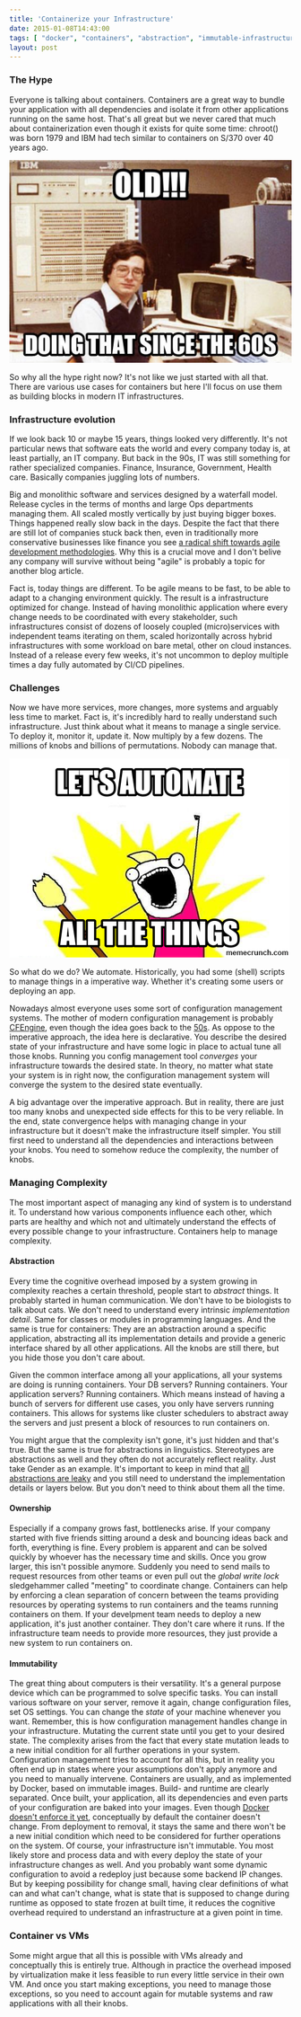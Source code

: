 ```yaml
---
title: 'Containerize your Infrastructure'
date: 2015-01-08T14:43:00
tags: [ "docker", "containers", "abstraction", "immutable-infrastructure" ]
layout: post
---
```

### The Hype
Everyone is talking about containers.
Containers are a great way to bundle your application with all dependencies and isolate it from other applications running on the same host.
That's all great but we never cared that much about containerization even though it exists for quite some time: chroot() was born 1979 and IBM had tech similar to containers on S/370 over 40 years ago.

![Grumpy Ops](mainframe.jpg)


So why all the hype right now? It's not like we just started with all that.
There are various use cases for containers but here I'll focus on use them as building blocks in modern IT infrastructures.

### Infrastructure evolution
If we look back 10 or maybe 15 years, things looked very differently.
It's not particular news that software eats the world and every company today is, at least partially, an IT company. But back in the 90s, IT was still something for rather specialized companies. Finance, Insurance, Government, Health care. Basically companies juggling lots of numbers.

Big and monolithic software and services designed by a waterfall model. Release cycles in the terms of months and large Ops departments managing them. All scaled mostly vertically by just buying bigger boxes.
Things happened really slow back in the days. Despite the fact that there are still lot of companies stuck back then, even in traditionally more conservative businesses like finance you see [a radical shift towards agile development methodologies](https://www.youtube.com/watch?v=6FPXbQ2WpAM). Why this is a crucial move and I don't belive any company will survive without being "agile" is probably a topic for another blog article.

Fact is, today things are different. To be agile means to be fast, to be able to adapt to a changing environment quickly. The result is a infrastructure optimized for change. Instead of having monolithic application where every change needs to be coordinated with every stakeholder, such infrastructures consist of dozens of loosely coupled (micro)services with independent teams iterating on them, scaled horizontally across hybrid infrastructures with some workload on bare metal, other on cloud instances.
Instead of a release every few weeks, it's not uncommon to deploy multiple times a day fully automated by CI/CD pipelines.

### Challenges
Now we have more services, more changes, more systems and arguably less time to market. Fact is, it's incredibly hard to really understand such infrastructure. Just think about what it means to manage a single service. To deploy it, monitor it, update it.  Now multiply by a few dozens. The millions of knobs and billions of permutations. Nobody can manage that.

![Automate all the things](automate.png)

So what do we do? We automate.
Historically, you had some (shell) scripts to manage things in a imperative way. Whether it's creating some users or deploying an app.

Nowadays almost everyone uses some sort of configuration management systems. The mother of modern configuration management is probably [CFEngine](http://en.wikipedia.org/wiki/CFEngine), even though the idea goes back to the [50s](http://en.wikipedia.org/wiki/Configuration_management#History).
As oppose to the imperative approach, the idea here is declarative. You describe the desired state of your infrastructure and have some logic in place to actual tune all those knobs. Running you config management tool *converges* your infrastructure towards the desired state. In theory, no matter what state your system is in right now, the configuration management system will converge the system to the desired state eventually.

A big advantage over the imperative approach. But in reality, there are just too many knobs and unexpected side effects for this to be very reliable.
In the end, state convergence helps with managing change in your infrastructure but it doesn't make the infrastructure itself simpler. You still first need to understand all the dependencies and interactions between your knobs. You need to somehow reduce the complexity, the number of knobs.

### Managing Complexity
The most important aspect of managing any kind of system is to understand it. To understand how various components influence each other, which parts are healthy and which not and ultimately understand the effects of every possible change to your infrastructure.
Containers help to manage complexity.

#### Abstraction
Every time the cognitive overhead imposed by a system growing in complexity reaches a certain threshold, people start to *abstract* things.
It probably started in human communication. We don't have to be biologists to talk about cats. We don't need to understand every intrinsic *implementation detail*. Same for classes or modules in programming languages. And the same is true for containers: They are an abstraction around a specific application, abstracting all its implementation details and provide a generic interface shared by all other applications. All the knobs are still there, but you hide those you don't care about.

Given the common interface among all your applications, all your systems are doing is running containers. Your DB servers? Running containers. Your application servers? Running containers. Which means instead of having a bunch of servers for different use cases, you only have servers running containers. This allows for systems like cluster schedulers to abstract away the servers and just present a block of resources to run containers on.

You might argue that the complexity isn't gone, it's just hidden and that's true. But the same is true for abstractions in linguistics. Stereotypes are abstractions as well and they often do not accurately reflect reality. Just take Gender as an example. It's important to keep in mind that [all abstractions are leaky](http://www.joelonsoftware.com/articles/LeakyAbstractions.html) and you still need to understand the implementation details or layers below. But you don't need to think about them all the time.

#### Ownership
Especially if a company grows fast, bottlenecks arise. If your company started with five friends sitting around a desk and bouncing ideas back and forth, everything is fine. Every problem is apparent and can be solved quickly by whoever has the necessary time and skills.
Once you grow larger, this isn't possible anymore. Suddenly you need to send mails to request resources from other teams or even pull out the *global write lock* sledgehammer called "meeting" to coordinate change.
Containers can help by enforcing a clean separation of concern between the teams providing resources by operating systems to run containers and the teams running containers on them. If your develpment team needs to deploy a new application, it's just another container. They don't care where it runs. If the infrastructure team needs to provide more resources, they just provide a new system to run containers on.

#### Immutability 
The great thing about computers is their versatility. It's a general purpose device which can be programmed to solve specific tasks. You can install various software on your server, remove it again, change configuration files, set OS settings. You can change the *state* of your machine whenever you want. Remember, this is how configuration management handles change in your infrastructure. Mutating the current state until you get to your desired state. The complexity arises from the fact that every state mutation leads to a new initial condition for all further operations in your system. Configuration management tries to account for all this, but in reality you often end up in states where your assumptions don't apply anymore and you need to manually intervene.
Containers are usually, and as implemented by Docker, based on immutable images. Build- and runtime are clearly separated. Once built, your application, all its dependencies and even parts of your configuration are baked into your images. Even though [Docker doesn't enforce it yet](https://github.com/docker/docker/issues/7923), conceptually by default the container doesn't change. From deployment to removal, it stays the same and there won't be a new initial condition which need to be considered for further operations on the system.
Of course, your infrastructure isn't immutable. You most likely store and process data and with every deploy the state of your infrastructure changes as well. And you probably want some dynamic configuration to avoid a redeploy just because some backend IP changes. But by keeping possibility for change small, having clear definitions of what can and what can't change, what is state that is supposed to change during runtime as opposed to state frozen at built time, it reduces the cognitive overhead required to understand an infrastructure at a given point in time.

### Container vs VMs
Some might argue that all this is possible with VMs already and conceptually this is entirely true. Although in practice the overhead imposed by virtualization make it less feasible to run every little service in their own VM. And once you start making exceptions, you need to manage those exceptions, so you need to account again for mutable systems and raw applications with all their knobs.
